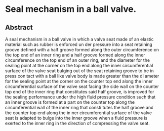# Seal mechanism in a ball valve.

## Abstract
A seal mechanism in a ball valve in which a valve seat made of an elastic material such as rubber is enforced un der pressure into a seat retaining groove defined with a half groove formed along the outer circumference on the top end of an inner ring and a half groove formed along the inner circumference on the top end of an outer ring, and the diameter for the sealing point at the corner on the top end along the inner circumferential surface of the valve seat bulging out of the seat retaining groove to be in press con tact with a ball like valve body is made greater than the di ameter for the sealing point at the corner on the counter top end along the inner circumferential surface of the valve seat facing the side wall on the counter top end of the inner ring that constitutes said half groove, is improved for the sealing performance under the high fluid pressure condition such that an inner groove is formed at a part on the counter top along the circumferential wall of the inner ring that consti tutes the half groove and the counter top end along the in ner circumferential surface of the valve seat is adapted to bulge into the inner groove when a fluid pressure is exerted to the inner ring in the direction of compressing the valve seat.